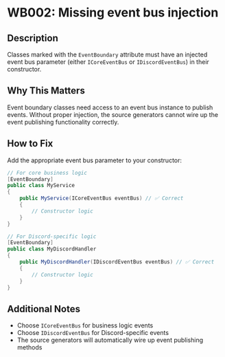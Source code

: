# WB002: Missing event bus injection

## Description
Classes marked with the `EventBoundary` attribute must have an injected event bus parameter (either `ICoreEventBus` or `IDiscordEventBus`) in their constructor.

## Why This Matters
Event boundary classes need access to an event bus instance to publish events. Without proper injection, the source generators cannot wire up the event publishing functionality correctly.

## How to Fix
Add the appropriate event bus parameter to your constructor:

```csharp
// For core business logic
[EventBoundary]
public class MyService
{
    public MyService(ICoreEventBus eventBus) // ✅ Correct
    {
        // Constructor logic
    }
}

// For Discord-specific logic
[EventBoundary]
public class MyDiscordHandler
{
    public MyDiscordHandler(IDiscordEventBus eventBus) // ✅ Correct
    {
        // Constructor logic
    }
}
```

## Additional Notes
- Choose `ICoreEventBus` for business logic events
- Choose `IDiscordEventBus` for Discord-specific events
- The source generators will automatically wire up event publishing methods
